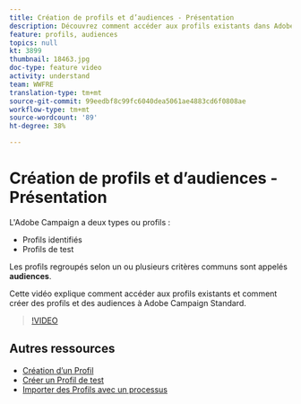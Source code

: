 ```yaml
---
title: Création de profils et d’audiences - Présentation
description: Découvrez comment accéder aux profils existants dans Adobe Campaign Standard et comment créer des profils et des audiences.
feature: profils, audiences
topics: null
kt: 3899
thumbnail: 18463.jpg
doc-type: feature video
activity: understand
team: WWFRE
translation-type: tm+mt
source-git-commit: 99eedbf8c99fc6040dea5061ae4883cd6f0808ae
workflow-type: tm+mt
source-wordcount: '89'
ht-degree: 38%

---
```



# Création de profils et d’audiences - Présentation

L&#39;Adobe Campaign a deux types ou profils :

* Profils identifiés
* Profils de test

Les profils regroupés selon un ou plusieurs critères communs sont appelés **audiences**.

Cette vidéo explique comment accéder aux profils existants et comment créer des profils et des audiences à Adobe Campaign Standard.

>[!VIDEO](https://video.tv.adobe.com/v/18463/?quality=12)

## Autres ressources

* [Création d’un Profil](/help/profiles-and-audiences/creating-a-profile.md)
* [Créer un Profil de test](/help/profiles-and-audiences/test-profiles.md)
* [Importer des Profils avec un processus](/help/managing-processes-and-data/importing-profiles.md)
